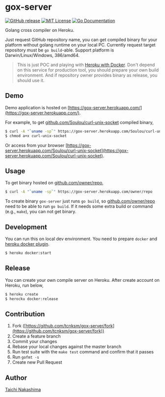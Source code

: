 gox-server
====

[![GitHub release](http://img.shields.io/github/release/tcnksm/gox-server.svg?style=flat-square)][release]
[![MIT License](http://img.shields.io/badge/license-MIT-blue.svg?style=flat-square)][license]
[![Go Documentation](http://img.shields.io/badge/go-documentation-blue.svg?style=flat-square)][godocs]

[release]: https://github.com/tcnksm/gox-server/releases
[license]: https://github.com/tcnksm/gox-server/blob/master/LICENSE
[godocs]: http://godoc.org/github.com/tcnksm/gox-server

Golang cross compiler on Heroku.

Just request GitHub repository name, you can get compiled binary for your platform without golang runtime on your local PC. Currently request target repository must be `go build`-able. Support platform is Darwin/Linux/Windows, 386/amd64.

> This is just POC and playing with [Heroku with Docker](https://devcenter.heroku.com/articles/introduction-local-development-with-docker). Don't depend on this service for production tool, you should prepare your own build environment. And if repository owner provides binary as release, you should use it.

## Demo

Demo application is hosted on [https://gox-server.herokuapp.com/](https://gox-server.herokuapp.com/).

For example, to get [github.com/Soulou/curl-unix-socket](https://github.com/Soulou/curl-unix-socket) compiled binary, 

```bash
$ curl -A "`uname -sp`" https://gox-server.herokuapp.com/Soulou/curl-unix-socket > curl-unix-socket
$ chmod a+x curl-unix-socket
```

Or access from your browser [https://gox-server.herokuapp.com/Soulou/curl-unix-socket](https://gox-server.herokuapp.com/Soulou/curl-unix-socket).

## Usage

To get binary hosted on [github.com/owner/repo](),

```bash
$ curl -A "`uname -sp`" https://gox-server.herokuapp.com/owner/repo
```

To create binary `gox-server` just runs `go build`, so [github.com/owner/repo]() need to be able to run `go build`. If it needs some extra build or command (e.g., `make`), you can not get binary.  

## Development

You can run this on local dev environment. You need to prepare `docker` and [heroku docker plugin](https://devcenter.heroku.com/articles/introduction-local-development-with-docker).

```bash
$ heroku docker:start
```

## Release

You can create your own compile server on Heroku. After create account on Heroku, run below,

```bash
$ heroku create
$ herocku docker:release
```

## Contribution

1. Fork ([https://github.com/tcnksm/gox-server/fork](https://github.com/tcnksm/gox-server/fork))
1. Create a feature branch
1. Commit your changes
1. Rebase your local changes against the master branch
1. Run test suite with the `make test` command and confirm that it passes
1. Run `gofmt -s`
1. Create new Pull Request

## Author

[Taichi Nakashima](https://github.com/tcnksm)
